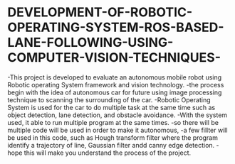 # DEVELOPMENT-OF-ROBOTIC-OPERATING-SYSTEM-ROS-BASED-LANE-FOLLOWING-USING-COMPUTER-VISION-TECHNIQUES-
-This project is developed to evaluate an autonomous mobile robot using Robotic operating System framework and vision technology.
-the process begin with the idea of autonomous car for future using image processing technique to scanning the surrounding of the car.
-Robotic Operating System is used for the car to do multiple task at the same time such as object detection, lane detection, and obstacle avoidance.
-With the system used, it able to run multiple program at the same times.
-so there will be multiple code will be used in order to make it autonomous,
-a few fillter will be used in this code, such as Hough transform filter where the program identify a trajectory of line, Gaussian filter andd canny edge detection.
-hope this will make you understand the process of the project.
